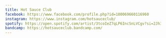 ```yaml
---
title: Hot Sauce Club
facebook: https://www.facebook.com/profile.php?id=100069660116960
instagram: https://www.instagram.com/hotsauceclub/
spotify: https://open.spotify.com/artist/3tcoIeZ7qLP6IncSnLVCgv?si=2Jh30-8eSHyMZmon7WtAeQ&nd=1
bandcamp: https://hotsauceclub.bandcamp.com/
---
```

